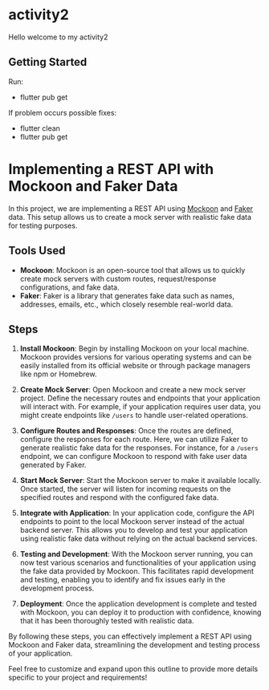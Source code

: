 # activity2

Hello welcome to my activity2 
## Getting Started
Run:
- flutter pub get

If problem occurs possible fixes:
- flutter clean
- flutter pub get 

# Implementing a REST API with Mockoon and Faker Data

In this project, we are implementing a REST API using [Mockoon](https://mockoon.com/) and [Faker](https://github.com/marak/Faker.js/) data. This setup allows us to create a mock server with realistic fake data for testing purposes.

## Tools Used

- **Mockoon**: Mockoon is an open-source tool that allows us to quickly create mock servers with custom routes, request/response configurations, and fake data.
- **Faker**: Faker is a library that generates fake data such as names, addresses, emails, etc., which closely resemble real-world data.

## Steps

1. **Install Mockoon**: Begin by installing Mockoon on your local machine. Mockoon provides versions for various operating systems and can be easily installed from its official website or through package managers like npm or Homebrew.

2. **Create Mock Server**: Open Mockoon and create a new mock server project. Define the necessary routes and endpoints that your application will interact with. For example, if your application requires user data, you might create endpoints like `/users` to handle user-related operations.

3. **Configure Routes and Responses**: Once the routes are defined, configure the responses for each route. Here, we can utilize Faker to generate realistic fake data for the responses. For instance, for a `/users` endpoint, we can configure Mockoon to respond with fake user data generated by Faker.

4. **Start Mock Server**: Start the Mockoon server to make it available locally. Once started, the server will listen for incoming requests on the specified routes and respond with the configured fake data.

5. **Integrate with Application**: In your application code, configure the API endpoints to point to the local Mockoon server instead of the actual backend server. This allows you to develop and test your application using realistic fake data without relying on the actual backend services.

6. **Testing and Development**: With the Mockoon server running, you can now test various scenarios and functionalities of your application using the fake data provided by Mockoon. This facilitates rapid development and testing, enabling you to identify and fix issues early in the development process.

7. **Deployment**: Once the application development is complete and tested with Mockoon, you can deploy it to production with confidence, knowing that it has been thoroughly tested with realistic data.

By following these steps, you can effectively implement a REST API using Mockoon and Faker data, streamlining the development and testing process of your application.

Feel free to customize and expand upon this outline to provide more details specific to your project and requirements!
